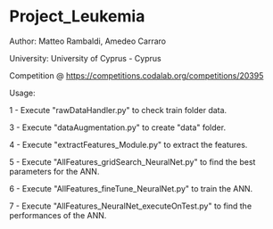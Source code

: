 # Project_Leukemia
Author: Matteo Rambaldi, Amedeo Carraro

University: University of Cyprus - Cyprus

Competition @ https://competitions.codalab.org/competitions/20395

Usage:

1 - Execute "rawDataHandler.py" to check train folder data.

3 - Execute "dataAugmentation.py" to create "data" folder.

4 - Execute "extractFeatures_Module.py" to extract the features.

5 - Execute "AllFeatures_gridSearch_NeuralNet.py" to find the best parameters for the ANN.

6 - Execute "AllFeatures_fineTune_NeuralNet.py" to train the ANN.

7 - Execute "AllFeatures_NeuralNet_executeOnTest.py" to find the performances of the ANN.
